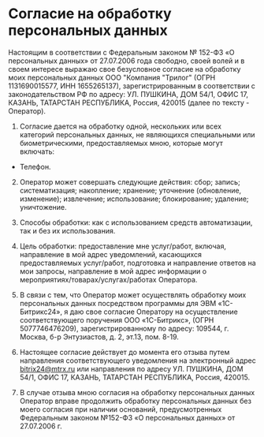 # Согласие на обработку персональных данных
Настоящим в соответствии с Федеральным законом № 152-ФЗ «О персональных данных» от 27.07.2006 года свободно, своей волей и в своем интересе выражаю свое безусловное согласие на обработку моих персональных данных ООО "Компания "Трилог" (ОГРН 1131690015577, ИНН 1655265137), зарегистрированным в соответствии с законодательством РФ по адресу:
УЛ. ПУШКИНА, ДОМ 54/1, ОФИС 17, КАЗАНЬ, ТАТАРСТАН РЕСПУБЛИКА, Россия, 420015 (далее по тексту - Оператор).

1. Согласие дается на обработку одной, нескольких или всех категорий персональных данных, не являющихся специальными или биометрическими, предоставляемых мною, которые могут включать:

- Телефон.

2. Оператор может совершать следующие действия: сбор; запись; систематизация; накопление; хранение; уточнение (обновление, изменение); извлечение; использование; блокирование; удаление; уничтожение.

3. Способы обработки: как с использованием средств автоматизации, так и без их использования.

4. Цель обработки: предоставление мне услуг/работ, включая, направление в мой адрес уведомлений, касающихся предоставляемых услуг/работ, подготовка и направление ответов на мои запросы, направление в мой адрес информации о мероприятиях/товарах/услугах/работах Оператора.

5. В связи с тем, что Оператор может осуществлять обработку моих персональных данных посредством программы для ЭВМ «1С-Битрикс24», я даю свое согласие Оператору на осуществление соответствующего поручения ООО «1С-Битрикс», (ОГРН 5077746476209), зарегистрированному по адресу: 109544, г. Москва, б-р Энтузиастов, д. 2, эт.13, пом. 8-19.

6. Настоящее согласие действует до момента его отзыва путем направления соответствующего уведомления на электронный адрес bitrix24@mtrx.ru или направления по адресу УЛ. ПУШКИНА, ДОМ 54/1, ОФИС 17, КАЗАНЬ, ТАТАРСТАН РЕСПУБЛИКА, Россия, 420015.

7. В случае отзыва мною согласия на обработку персональных данных Оператор вправе продолжить обработку персональных данных без моего согласия при наличии оснований, предусмотренных Федеральным законом №152-ФЗ «О персональных данных» от 27.07.2006 г.
